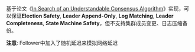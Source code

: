 基于论文《[In Search of an Understandable Consensus Algorithm](https://raft.github.io/raft.pdf)》实现，可以保证**Election Safety**, **Leader Append-Only**, **Log Matching**, **Leader Completeness**, **State Machine Safety**，但不支持集群成员变更、日志压缩备份。

**注意**: Follower中加入了随机延迟来模拟网络延迟
